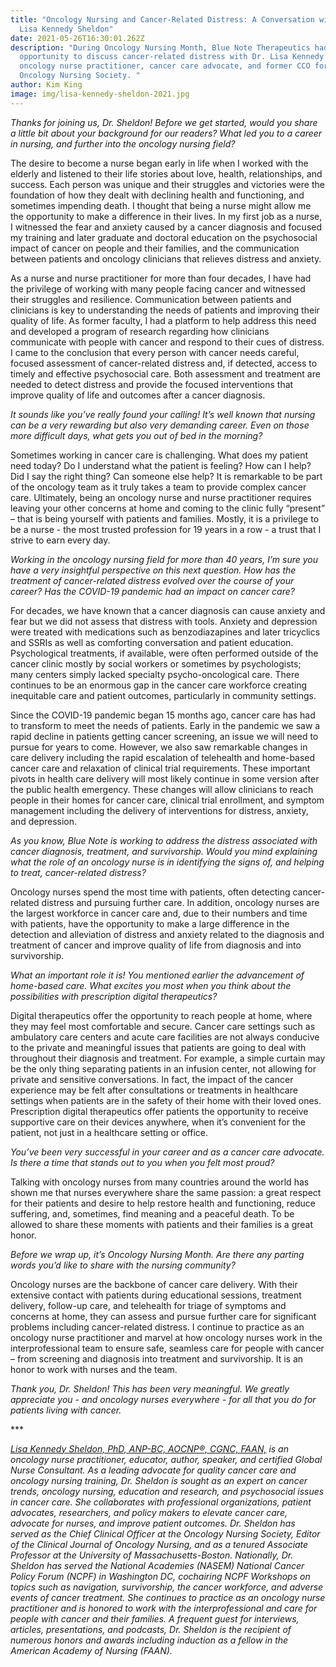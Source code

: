 ```yaml
---
title: "Oncology Nursing and Cancer-Related Distress: A Conversation with Dr.
  Lisa Kennedy Sheldon"
date: 2021-05-26T16:30:01.262Z
description: "During Oncology Nursing Month, Blue Note Therapeutics had the
  opportunity to discuss cancer-related distress with Dr. Lisa Kennedy Sheldon,
  oncology nurse practitioner, cancer care advocate, and former CCO for the
  Oncology Nursing Society. "
author: Kim King
image: img/lisa-kennedy-sheldon-2021.jpg
---
```

*Thanks for joining us, Dr. Sheldon! Before we get started, would you share a little bit about your background for our readers? What led you to a career in nursing, and further into the oncology nursing field?*



The desire to become a nurse began early in life when I worked with the elderly and listened to their life stories about love, health, relationships, and success. Each person was unique and their struggles and victories were the foundation of how they dealt with declining health and functioning, and sometimes impending death. I thought that being a nurse might allow me the opportunity to make a difference in their lives. In my first job as a nurse, I witnessed the fear and anxiety caused by a cancer diagnosis and focused my training and later graduate and doctoral education on the psychosocial impact of cancer on people and their families, and the communication between patients and oncology clinicians that relieves distress and anxiety.



As a nurse and nurse practitioner for more than four decades, I have had the privilege of working with many people facing cancer and witnessed their struggles and resilience. Communication between patients and clinicians is key to understanding the needs of patients and improving their quality of life. As former faculty, I had a platform to help address this need and developed a program of research regarding how clinicians communicate with people with cancer and respond to their cues of distress. I came to the conclusion that every person with cancer needs careful, focused assessment of cancer-related distress and, if detected, access to timely and effective psychosocial care. Both assessment and treatment are needed to detect distress and provide the focused interventions that improve quality of life and outcomes after a cancer diagnosis.



*It sounds like you’ve really found your calling! It’s well known that nursing can be a very rewarding but also very demanding career. Even on those more difficult days, what gets you out of bed in the morning?*



Sometimes working in cancer care is challenging. What does my patient need today? Do I understand what the patient is feeling? How can I help? Did I say the right thing? Can someone else help? It is remarkable to be part of the oncology team as it truly takes a team to provide complex cancer care. Ultimately, being an oncology nurse and nurse practitioner requires leaving your other concerns at home and coming to the clinic fully “present” – that is being yourself with patients and families. Mostly, it is a privilege to be a nurse - the most trusted profession for 19 years in a row - a trust that I strive to earn every day.



*Working in the oncology nursing field for more than 40 years, I’m sure you have a very insightful perspective on this next question. How has the treatment of cancer-related distress evolved over the course of your career? Has the COVID-19 pandemic had an impact on cancer care?*



For decades, we have known that a cancer diagnosis can cause anxiety and fear but we did not assess that distress with tools. Anxiety and depression were treated with medications such as benzodiazapines and later tricyclics and SSRIs as well as comforting conversation and patient education. Psychological treatments, if available, were often performed outside of the cancer clinic mostly by social workers or sometimes by psychologists; many centers simply lacked specialty psycho-oncological care. There continues to be an enormous gap in the cancer care workforce creating inequitable care and patient outcomes, particularly in community settings.



Since the COVID-19 pandemic began 15 months ago, cancer care has had to transform to meet the needs of patients. Early in the pandemic we saw a rapid decline in patients getting cancer screening, an issue we will need to pursue for years to come. However, we also saw remarkable changes in care delivery including the rapid escalation of telehealth and home-based cancer care and relaxation of clinical trial requirements. These important pivots in health care delivery will most likely continue in some version after the public health emergency. These changes will allow clinicians to reach people in their homes for cancer care, clinical trial enrollment, and symptom management including the delivery of interventions for distress, anxiety, and depression. 



*As you know, Blue Note is working to address the distress associated with cancer diagnosis, treatment, and survivorship. Would you mind explaining what the role of an oncology nurse is in identifying the signs of, and helping to treat, cancer-related distress?*



Oncology nurses spend the most time with patients, often detecting cancer-related distress and pursuing further care. In addition, oncology nurses are the largest workforce in cancer care and, due to their numbers and time with patients, have the opportunity to make a large difference in the detection and alleviation of distress and anxiety related to the diagnosis and treatment of cancer and improve quality of life from diagnosis and into survivorship.



*What an important role it is! You mentioned earlier the advancement of home-based care. What excites you most when you think about the possibilities with prescription digital therapeutics?*



Digital therapeutics offer the opportunity to reach people at home, where they may feel most comfortable and secure. Cancer care settings such as ambulatory care centers and acute care facilities are not always conducive to the private and meaningful issues that patients are going to deal with throughout their diagnosis and treatment. For example, a simple curtain may be the only thing separating patients in an infusion center, not allowing for private and sensitive conversations. In fact, the impact of the cancer experience may be felt after consultations or treatments in healthcare settings when patients are in the safety of their home with their loved ones. Prescription digital therapeutics offer patients the opportunity to receive supportive care on their devices anywhere, when it’s convenient for the patient, not just in a healthcare setting or office.



*You’ve been very successful in your career and as a cancer care advocate. Is there a time that stands out to you when you felt most proud?*

Talking with oncology nurses from many countries around the world has shown me that nurses everywhere share the same passion: a great respect for their patients and desire to help restore health and functioning, reduce suffering, and, sometimes, find meaning and a peaceful death. To be allowed to share these moments with patients and their families is a great honor.

*Before we wrap up, it’s Oncology Nursing Month. Are there any parting words you’d like to share with the nursing community?*

Oncology nurses are the backbone of cancer care delivery. With their extensive contact with patients during educational sessions, treatment delivery, follow-up care, and telehealth for triage of symptoms and concerns at home, they can assess and pursue further care for significant problems including cancer-related distress. I continue to practice as an oncology nurse practitioner and marvel at how oncology nurses work in the interprofessional team to ensure safe, seamless care for people with cancer – from screening and diagnosis into treatment and survivorship. It is an honor to work with nurses and the team.



*Thank you, Dr. Sheldon! This has been very meaningful. We greatly appreciate you - and oncology nurses everywhere - for all that you do for patients living with cancer.* 



\*\**

*[Lisa Kennedy Sheldon, PhD, ANP-BC, AOCNP®, CGNC, FAAN,](https://www.linkedin.com/in/lisa-kennedy-sheldon-phd-anp-bc-aocnp-cgnc-faan-49217a5/) is an oncology nurse practitioner, educator, author, speaker, and certified Global Nurse Consultant. As a leading advocate for quality cancer care and oncology nursing training, Dr. Sheldon is sought as an expert on cancer trends, oncology nursing, education and research, and psychosocial issues in cancer care. She collaborates with professional organizations, patient advocates, researchers, and policy makers to elevate cancer care, advocate for nurses, and improve patient outcomes. Dr. Sheldon has served as the Chief Clinical Officer at the Oncology Nursing Society, Editor of the Clinical Journal of Oncology Nursing, and as a tenured Associate Professor at the University of Massachusetts-Boston. Nationally, Dr. Sheldon has served the National Academies (NASEM) National Cancer Policy Forum (NCPF) in Washington DC, cochairing NCPF Workshops on topics such as navigation, survivorship, the cancer workforce, and adverse events of cancer treatment. She continues to practice as an oncology nurse practitioner and is honored to work with the interprofessional and care for people with cancer and their families. A frequent guest for interviews, articles, presentations, and podcasts, Dr. Sheldon is the recipient of numerous honors and awards including induction as a fellow in the American Academy of Nursing (FAAN).*